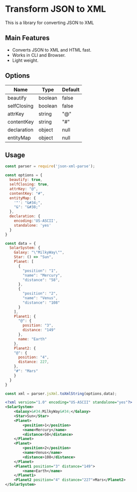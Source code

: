 # Transform JSON to XML

This is a library for converting JSON to XML

## Main Features

* Converts JSON to XML and HTML fast.
* Works in CLI and Browser.
* Light weight.

## Options

| Name | Type | Default
|---|---|---|
| beautify | boolean | false |
| selfClosing | boolean | false |
| attrKey | string | "@" |
| contentKey | string | "#" |
| declaration | object | null |
| entityMap | object | null |

## Usage

```js
const parser = require('json-xml-parse');

const options = {
  beautify: true,
  selfClosing: true,
  attrKey: "@",
  contentKey: "#",
  entityMap: {
    '"': "&#34;",
    "&": "&#38;"
  },
  declaration: {
    encoding:'US-ASCII',
    standalone: 'yes'
  }
}

const data = {
  SolarSystem: {
    Galaxy: "\"MilkyWay\"",
    Star: () => "Sun",
    Planet: [
      {
        "position": "1",
        "name": "Mercury",
        "distance": "58",
      },
      {
        "position": "2",
        "name": "Venus",
        "distance": "108"
      }
    ],
    Planet1: {
      "@": {
        position: "3",
        distance: "149"
      },
      name: "Earth"
    },
    Planet2: {
    "@": {
      position: "4",
      distance: 227,
    },
    "#": "Mars"
    }
  }
}

const xml = parser.jsXml.toXmlString(options,data);
```

```xml
<?xml version="1.0" encoding="US-ASCII" standalone="yes"?>
<SolarSystem>
	<Galaxy>&#34;MilkyWay&#34;</Galaxy>
	<Star>Sun</Star>
	<Planet>
		<position>1</position>
		<name>Mercury</name>
		<distance>58</distance>
	</Planet>
	<Planet>
		<position>2</position>
		<name>Venus</name>
		<distance>108</distance>
	</Planet>
	<Planet1 position="3" distance="149">
		<name>Earth</name>
	</Planet1>
	<Planet2 position="4" distance="227">Mars</Planet2>
</SolarSystem>
```
